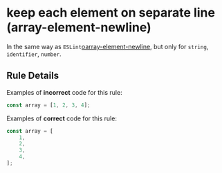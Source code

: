 # keep each element on separate line (array-element-newline)

In the same way as `ESLint`[oarray-element-newline](https://eslint.org/docs/rules/object-property-newline), but only for `string`, `identifier`, `number`.

## Rule Details

Examples of **incorrect** code for this rule:

```js
const array = [1, 2, 3, 4];
```

Examples of **correct** code for this rule:

```js
const array = [
    1,
    2,
    3,
    4,
];
```

